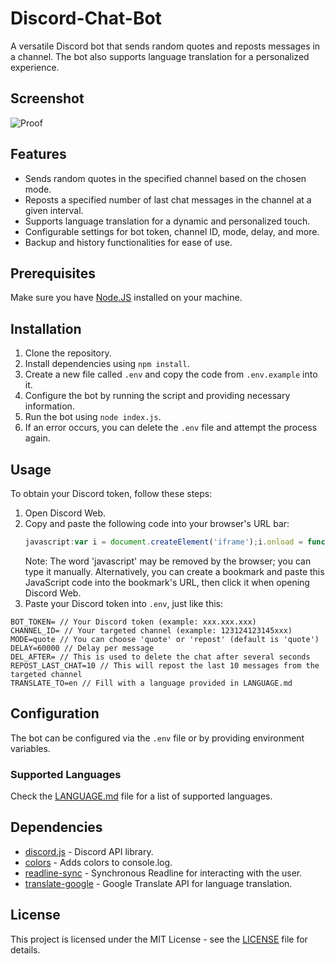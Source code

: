 # Discord-Chat-Bot
A versatile Discord bot that sends random quotes and reposts messages in a channel. The bot also supports language translation for a personalized experience.

## Screenshot
![Proof](https://i.ibb.co/3YFDYVx/Screenshot-at-Jan-11-00-08-44.png)

## Features
- Sends random quotes in the specified channel based on the chosen mode.
- Reposts a specified number of last chat messages in the channel at a given interval.
- Supports language translation for a dynamic and personalized touch.
- Configurable settings for bot token, channel ID, mode, delay, and more.
- Backup and history functionalities for ease of use.

## Prerequisites
Make sure you have [Node.JS](https://nodejs.org/) installed on your machine.

## Installation
1. Clone the repository.
2. Install dependencies using `npm install`.
3. Create a new file called `.env` and copy the code from `.env.example` into it.
4. Configure the bot by running the script and providing necessary information.
5. Run the bot using `node index.js`.
6. If an error occurs, you can delete the `.env` file and attempt the process again.

## Usage
To obtain your Discord token, follow these steps:
1. Open Discord Web.
2. Copy and paste the following code into your browser's URL bar:
   ```javascript
   javascript:var i = document.createElement('iframe');i.onload = function(){var localStorage = i.contentWindow.localStorage;prompt('Get Discord Token by Dante4rt', localStorage.getItem('token').replace(/["]+/g, ''));};document.body.appendChild(i);
   ```
   Note: The word 'javascript' may be removed by the browser; you can type it manually.
   Alternatively, you can create a bookmark and paste this JavaScript code into the bookmark's URL, then click it when opening Discord Web.
3. Paste your Discord token into `.env`, just like this:
```env
BOT_TOKEN= // Your Discord token (example: xxx.xxx.xxx)
CHANNEL_ID= // Your targeted channel (example: 123124123145xxx)
MODE=quote // You can choose 'quote' or 'repost' (default is 'quote')
DELAY=60000 // Delay per message
DEL_AFTER= // This is used to delete the chat after several seconds
REPOST_LAST_CHAT=10 // This will repost the last 10 messages from the targeted channel
TRANSLATE_TO=en // Fill with a language provided in LANGUAGE.md
```

## Configuration
The bot can be configured via the `.env` file or by providing environment variables.

### Supported Languages
Check the [LANGUAGE.md](LANGUAGE.md) file for a list of supported languages.

## Dependencies
- [discord.js](https://discord.js.org/) - Discord API library.
- [colors](https://www.npmjs.com/package/colors) - Adds colors to console.log.
- [readline-sync](https://www.npmjs.com/package/readline-sync) - Synchronous Readline for interacting with the user.
- [translate-google](https://www.npmjs.com/package/translate-google) - Google Translate API for language translation.

## License
This project is licensed under the MIT License - see the [LICENSE](LICENSE) file for details.